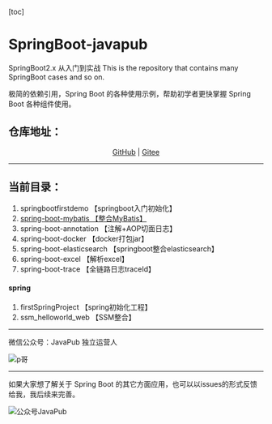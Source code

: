[toc]



# SpringBoot-javapub

SpringBoot2.x 从入门到实战 This is the repository that contains many SpringBoot cases and so on.

极简的依赖引用，Spring Boot 的各种使用示例，帮助初学者更快掌握 Spring Boot 各种组件使用。



## 仓库地址：

<div align="center">
	<p>
		<a href="https://github.com/Rodert/SpringBoot-javapub/">GitHub</a> | 
		<a href="https://gitee.com/rodert/SpringBoot-javapub">Gitee</a>
	</p>
</div>

---

## 当前目录：

1. springbootfirstdemo 【springboot入门初始化】
2. [spring-boot-mybatis 【整合MyBatis】](spring-boot-mybatis)
3. spring-boot-annotation 【注解+AOP切面日志】
4. spring-boot-docker 【docker打包jar】
5. spring-boot-elasticsearch 【springboot整合elasticsearch】
6. spring-boot-excel 【解析excel】
7. spring-boot-trace 【全链路日志traceId】


#### spring

1. firstSpringProject 【spring初始化工程】
2. ssm_helloworld_web 【SSM整合】





---

微信公众号：JavaPub 独立运营人

![p哥](https://tvax4.sinaimg.cn/thumbnail/007F3CC8ly1h0jwmxf2q0j30by0byq3j.jpg)

---

如果大家想了解关于 Spring Boot 的其它方面应用，也可以以issues的形式反馈给我，我后续来完善。

![公众号JavaPub](https://tvax2.sinaimg.cn/large/007F3CC8ly1h0jwmkir6tj3076076glw.jpg)
